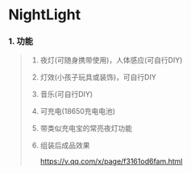 # NightLight
### 1. 功能

> 1. 夜灯(可随身携带使用)，人体感应(可自行DIY)
>
> 2. 灯效(小孩子玩具或装饰)，可自行DIY
>
> 3. 音乐(可自行DIY)
>
> 4. 可充电(18650充电电池)
>
> 5. 带类似充电宝的常亮夜灯功能
>
> 6. 组装后成品效果
>
>    https://v.qq.com/x/page/f3161od6fam.html